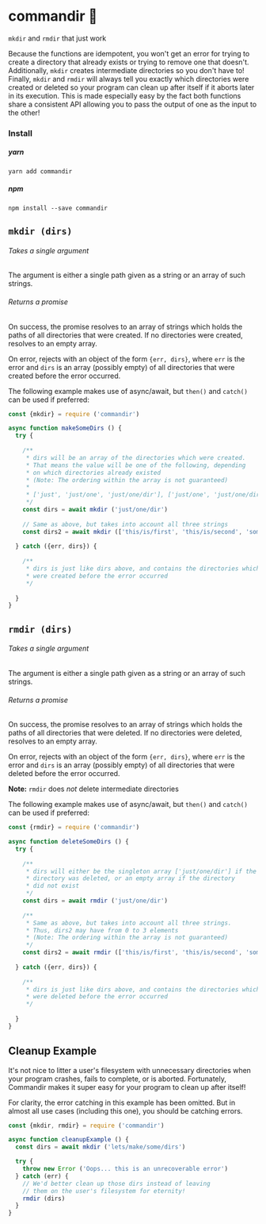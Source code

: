 # commandir :open_file_folder:

`mkdir` and `rmdir` that just work

Because the functions are idempotent, you won't get an error for trying to create a directory that already exists or trying to remove one that doesn't. Additionally, `mkdir` creates intermediate directories so you don't have to! Finally, `mkdir` and `rmdir` will always tell you exactly which directories were created or deleted so your program can clean up after itself if it aborts later in its execution. This is made especially easy by the fact both functions share a consistent API allowing you to pass the output of one as the input to the other!

### Install
##### yarn
```
yarn add commandir
```
##### npm
```
npm install --save commandir
```

## `mkdir (dirs)`
###### Takes a single argument
The argument is either a single path given as a string or an array of such strings.

###### Returns a promise
On success, the promise resolves to an array of strings which holds the paths of all directories that were created. If no directories were created, resolves to an empty array.

On error, rejects with an object of the form `{err, dirs}`, where `err` is the error and `dirs` is an array (possibly empty) of all directories that were created before the error occurred.

The following example makes use of async/await, but `then()` and `catch()` can be used if preferred:

```javascript
const {mkdir} = require ('commandir')

async function makeSomeDirs () {
  try {
  
    /**
     * dirs will be an array of the directories which were created.
     * That means the value will be one of the following, depending
     * on which directories already existed
     * (Note: The ordering within the array is not guaranteed)
     *
     * ['just', 'just/one', 'just/one/dir'], ['just/one', 'just/one/dir'], ['just/one/dir'], []
     */
    const dirs = await mkdir ('just/one/dir')
    
    // Same as above, but takes into account all three strings
    const dirs2 = await mkdir (['this/is/first', 'this/is/second', 'something/else'])
    
  } catch ({err, dirs}) {
  
    /**
     * dirs is just like dirs above, and contains the directories which
     * were created before the error occurred
     */
     
  }
}
```

## `rmdir (dirs)`
###### Takes a single argument
The argument is either a single path given as a string or an array of such strings.

###### Returns a promise
On success, the promise resolves to an array of strings which holds the paths of all directories that were deleted. If no directories were deleted, resolves to an empty array.

On error, rejects with an object of the form `{err, dirs}`, where `err` is the error and `dirs` is an array (possibly empty) of all directories that were deleted before the error occurred.

**Note:** `rmdir` does *not* delete intermediate directories

The following example makes use of async/await, but `then()` and `catch()` can be used if preferred:

```javascript
const {rmdir} = require ('commandir')

async function deleteSomeDirs () {
  try {
  
    /**
     * dirs will either be the singleton array ['just/one/dir'] if the
     * directory was deleted, or an empty array if the directory
     * did not exist
     */
    const dirs = await rmdir ('just/one/dir')
    
    /**
     * Same as above, but takes into account all three strings.
     * Thus, dirs2 may have from 0 to 3 elements
     * (Note: The ordering within the array is not guaranteed)
     */
    const dirs2 = await rmdir (['this/is/first', 'this/is/second', 'something/else'])
    
  } catch ({err, dirs}) {
  
    /**
     * dirs is just like dirs above, and contains the directories which
     * were deleted before the error occurred
     */
     
  }
}
```

## Cleanup Example
It's not nice to litter a user's filesystem with unnecessary directories when your program crashes, fails to complete, or is aborted. Fortunately, Commandir makes it super easy for your program to clean up after itself!

For clarity, the error catching in this example has been omitted. But in almost all use cases (including this one), you should be catching errors.

```javascript
const {mkdir, rmdir} = require ('commandir')

async function cleanupExample () {
  const dirs = await mkdir ('lets/make/some/dirs')

  try {
    throw new Error ('Oops... this is an unrecoverable error')
  } catch (err) {
    // We'd better clean up those dirs instead of leaving
    // them on the user's filesystem for eternity!
    rmdir (dirs)
  }
}
```
